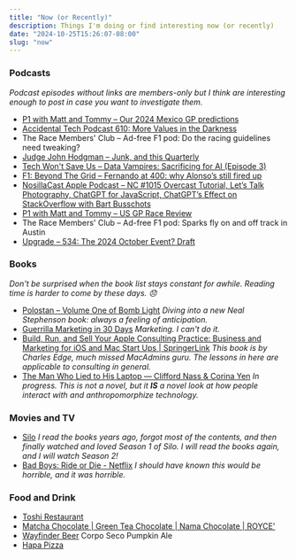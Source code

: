 ```yaml
---
title: "Now (or Recently)"
description: Things I'm doing or find interesting now (or recently)
date: "2024-10-25T15:26:07-08:00"
slug: "now"
---
```


### Podcasts

*Podcast episodes without links are members-only but I think are interesting enough to post in case you want to investigate them.*

- [P1 with Matt and Tommy – Our 2024 Mexico GP predictions](https://overcast.fm/+_U3oh6mSE)
- [Accidental Tech Podcast 610: More Values in the Darkness](https://atp.fm/610)
- The Race Members' Club – Ad-free F1 pod: Do the racing guidelines need tweaking?
- [Judge John Hodgman – Junk, and this Quarterly](https://overcast.fm/+YJM2tVJk0)
- [Tech Won't Save Us – Data Vampires: Sacrificing for AI (Episode 3)](https://overcast.fm/+ZpQCPjAVw)
- [F1: Beyond The Grid – Fernando at 400: why Alonso’s still fired up](https://overcast.fm/+Nv8LkHpWk)
- [NosillaCast Apple Podcast – NC #1015 Overcast Tutorial, Let’s Talk Photography, ChatGPT for JavaScript, ChatGPT’s Effect on StackOverflow with Bart Busschots](https://overcast.fm/+BJFaJIWcaI)
- [P1 with Matt and Tommy – US GP Race Review](https://overcast.fm/+_U3o5ZSw0)
- The Race Members' Club – Ad-free F1 pod: Sparks fly on and off track in Austin
- [Upgrade – 534: The 2024 October Event? Draft](https://overcast.fm/+Fcm-7eTZE)

### Books

*Don't be surprised when the book list stays constant for awhile. Reading time is harder to come by these days. 😞*

- [Polostan – Volume One of Bomb Light](https://books.apple.com/us/book/polostan/id6474502267) *Diving into a new Neal Stephenson book: always a feeling of anticipation.*
- [Guerrilla Marketing in 30 Days](https://books.apple.com/us/book/guerrilla-marketing-in-30-days/id843779604) *Marketing. I can't do it.*
- [Build, Run, and Sell Your Apple Consulting Practice: Business and Marketing for iOS and Mac Start Ups | SpringerLink](https://link.springer.com/book/10.1007/978-1-4842-3835-6) *This book is by Charles Edge, much missed MacAdmins guru. The lessons in here are applicable to consulting in general.*
- [The Man Who Lied to His Laptop — Clifford Nass & Corina Yen](https://books.apple.com/us/book/the-man-who-lied-to-his-laptop/id385166427) *In progress. This is not a novel, but it **IS** a novel look at how people interact with and anthropomorphize technology.*

### Movies and TV

- [Silo](https://tv.apple.com/us/show/silo/umc.cmc.3yksgc857px0k0rqe5zd4jice) *I read the books years ago, forgot most of the contents, and then finally watched and loved Season 1 of Silo. I will read the books again, and I will watch Season 2!*
- [Bad Boys: Ride or Die - Netflix](https://www.netflix.com/title/81762792) *I should have known this would be horrible, and it was horrible.*

### Food and Drink

- [Toshi Restaurant](https://toshirestaurant.wixsite.com/beaverton)
- [Matcha Chocolate | Green Tea Chocolate | Nama Chocolate | ROYCE'](https://roycechocolate.com/products/nama-chocolate-matcha)
- [Wayfinder Beer](https://www.wayfinder.beer/) Corpo Seco Pumpkin Ale
- [Hapa Pizza](https://www.hapapizza.com/)
